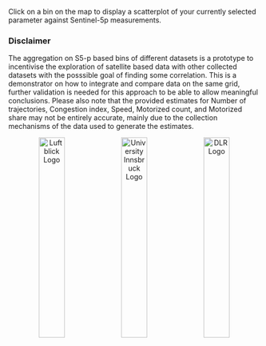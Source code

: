 Click on a bin on the map to display a scatterplot of your currently selected parameter against Sentinel-5p measurements.
### Disclaimer
The aggregation on S5-p based bins of different datasets is a prototype to incentivise the exploration of satellite based data with other collected datasets with the posssible goal of finding some correlation. This is a demonstrator on how to integrate and compare data on the same grid, further validation is needed for this approach to be able to allow meaningful conclusions.
Please also note that the provided estimates for Number of trajectories, Congestion index, Speed, Motorized count, and Motorized share may not be entirely accurate, mainly due to the collection mechanisms of the data used to generate the estimates.

<div align="middle">
  <img alt="Luftblick Logo" src="data/gtif/images/logos/luftblick.png" width="32%" style="vertical-align: middle;"/>
  <img alt="University Innsbruck Logo" src="data/gtif/images/logos/uniinnsbruck.png" width="32%" style="vertical-align: middle;"/> 
  <img alt="DLR Logo" src="data/gtif/images/logos/dlr.png" width="32%" style="vertical-align: middle;"/>
</div>
